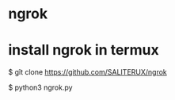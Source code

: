 # ngrok
# install ngrok in termux

$ gît clone https://github.com/SALITERUX/ngrok

$ python3 ngrok.py
